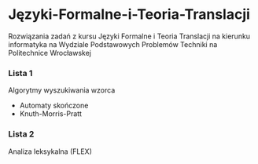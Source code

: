 # Języki-Formalne-i-Teoria-Translacji
Rozwiązania zadań z kursu Języki Formalne i Teoria Translacji na kierunku informatyka na Wydziale Podstawowych Problemów Techniki na Politechnice Wrocławskej

### Lista 1
Algorytmy wyszukiwania wzorca
- Automaty skończone
- Knuth-Morris-Pratt

### Lista 2
Analiza leksykalna (FLEX)
